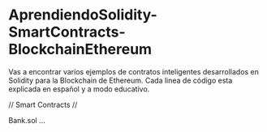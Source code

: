# AprendiendoSolidity-SmartContracts-BlockchainEthereum
Vas a encontrar varios ejemplos de contratos inteligentes desarrollados en Solidity para la Blockchain de Ethereum. Cada linea de código esta explicada en español y a modo educativo.

// Smart Contracts //

Bank.sol
...
